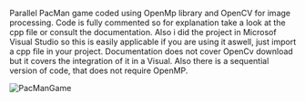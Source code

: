 Parallel PacMan game coded using OpenMp library and OpenCV for image processing. Code is fully commented so for explanation take a look at the cpp file or consult the documentation.
Also i did the project in Microsof Visual Studio so this is easily applicable if you are using it aswell, just import a cpp file in your project. Documentation does not cover OpenCv 
download but it covers the integration of it in a Visual. Also there is a sequential version of code, that does not require OpenMP.

![PacManGame](https://github.com/petarstamenkovic/Parallel_PacMan/assets/113508828/ddc26fb0-5478-49e6-94a7-abfc4a7d4656)
